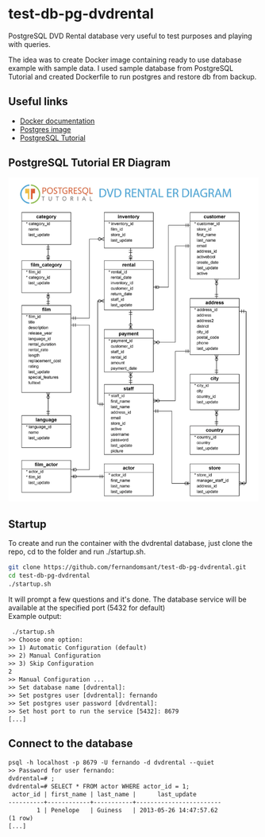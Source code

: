 # test-db-pg-dvdrental
PostgreSQL DVD Rental database very useful to test purposes and playing with queries.

The idea was to create Docker image containing ready to use database example with sample data. 
I used sample database from PostgreSQL Tutorial and created Dockerfile to run postgres and restore db from backup.
 
 
## Useful links
- [Docker documentation](https://docs.docker.com/)
- [Postgres image](https://hub.docker.com/_/postgres/)
- [PostgreSQL Tutorial](http://www.postgresqltutorial.com/postgresql-sample-database/)

## PostgreSQL Tutorial ER Diagram
![PostgreSQL Tutorial DVD Rental ER Diagram](er_diagram.png)

## Startup
To create and run the container with the dvdrental database, just clone the repo, cd to the folder and run ./startup.sh.
```bash
git clone https://github.com/fernandomsant/test-db-pg-dvdrental.git
cd test-db-pg-dvdrental
./startup.sh
```
It will prompt a few questions and it's done.
The database service will be available at the specified port (5432 for default)
<br>Example output:
```
 ./startup.sh
>> Choose one option:
>> 1) Automatic Configuration (default)
>> 2) Manual Configuration
>> 3) Skip Configuration
2
>> Manual Configuration ...
>> Set database name [dvdrental]: 
>> Set postgres user [dvdrental]: fernando
>> Set postgres user password [dvdrental]: 
>> Set host port to run the service [5432]: 8679
[...]
```

## Connect to the database
```
psql -h localhost -p 8679 -U fernando -d dvdrental --quiet
>> Password for user fernando: 
dvdrental=# ;
dvdrental=# SELECT * FROM actor WHERE actor_id = 1;
 actor_id | first_name | last_name |      last_update       
----------+------------+-----------+------------------------
        1 | Penelope   | Guiness   | 2013-05-26 14:47:57.62
(1 row)
[...]
```
